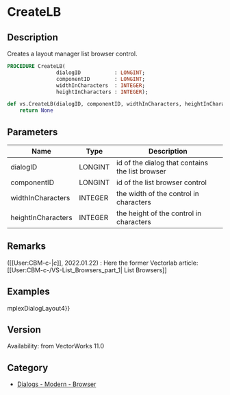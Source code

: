 # CreateLB

## Description
Creates a layout manager list browser control.

```pascal
PROCEDURE CreateLB(
				dialogID           : LONGINT;
				componentID        : LONGINT;
				widthInCharacters  : INTEGER;
				heightInCharacters : INTEGER);
```

```python
def vs.CreateLB(dialogID, componentID, widthInCharacters, heightInCharacters):
    return None
```

## Parameters
|Name|Type|Description|
|---|---|---|
|dialogID|LONGINT|id of the dialog that contains the list browser|
|componentID|LONGINT|id of the list browser control|
|widthInCharacters|INTEGER|the width of the control in characters|
|heightInCharacters|INTEGER|the height of the control in characters|

## Remarks
([[User:CBM-c-|_c_]], 2022.01.22) : Here the former Vectorlab article: [[User:CBM-c-/VS-List_Browsers_part_1| List Browsers]]

## Examples
mplexDialogLayout4}}

## Version
Availability: from VectorWorks 11.0

## Category
* [Dialogs - Modern - Browser](../Categories/Dialogs%20-%20Modern%20-%20Browser.md)
